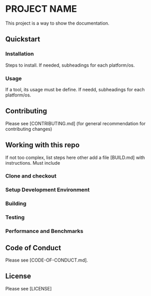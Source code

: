 # PROJECT NAME

<BADGES GO HERE>

This project is a way to show the documentation.

## Quickstart

### Installation

Steps to install. If needed, subheadings for each platform/os.

### Usage

If a tool, its usage must be define. If needd, subheadings for each platform/os.

## Contributing

Please see [CONTRIBUTING.md] (for general recommendation for contributing changes)

## Working with this repo

If not too complex, list steps here other add a file [BUILD.md] with instructions.
Must include 

### Clone and checkout

### Setup Development Environment

### Building

### Testing

### Performance and Benchmarks

## Code of Conduct

Please see [CODE-OF-CONDUCT.md].

## License

Please see [LICENSE]
